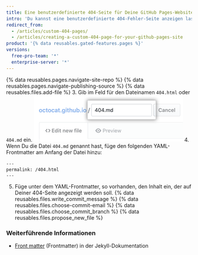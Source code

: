 ```yaml
---
title: Eine benutzerdefinierte 404-Seite für Deine GitHub Pages-Website erstellen
intro: 'Du kannst eine benutzerdefinierte 404-Fehler-Seite anzeigen lassen, wenn Benutzer versuchen, nicht vorhandene Seiten auf Deiner Website aufzurufen.'
redirect_from:
  - /articles/custom-404-pages/
  - /articles/creating-a-custom-404-page-for-your-github-pages-site
product: '{% data reusables.gated-features.pages %}'
versions:
  free-pro-team: '*'
  enterprise-server: '*'
---
```


{% data reusables.pages.navigate-site-repo %}
{% data reusables.pages.navigate-publishing-source %}
{% data reusables.files.add-file %}
3. Gib im Feld für den Dateinamen `404.html` oder `404.md` ein. ![Feld für den Dateinamen](/assets/images/help/pages/404-file-name.png)
4. Wenn Du die Datei `404.md` genannt hast, füge den folgenden YAML-Frontmatter am Anfang der Datei hinzu:
  ```
  ---
  permalink: /404.html
  ---
  ```
5. Füge unter dem YAML-Frontmatter, so vorhanden, den Inhalt ein, der auf Deiner 404-Seite angezeigt werden soll.
{% data reusables.files.write_commit_message %}
{% data reusables.files.choose-commit-email %}
{% data reusables.files.choose_commit_branch %}
{% data reusables.files.propose_new_file %}

### Weiterführende Informationen

- [Front matter](http://jekyllrb.com/docs/frontmatter) (Frontmatter) in der Jekyll-Dokumentation
